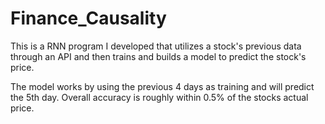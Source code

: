 # Finance_Causality

This is a RNN program I developed that utilizes a stock's previous data through an API and then trains and builds a model to predict the stock's price.

The model works by using the previous 4 days as training and will predict the 5th day.
Overall accuracy is roughly within 0.5% of the stocks actual price.
